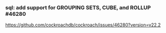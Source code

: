 ### sql: add support for GROUPING SETS, CUBE, and ROLLUP #46280

https://github.com/cockroachdb/cockroach/issues/46280?version=v22.2

